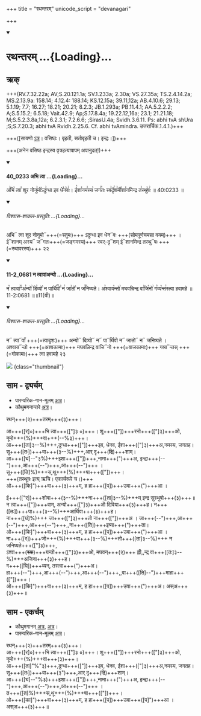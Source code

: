 +++
title = "रथन्तरम्"
unicode_script = "devanagari"

+++
<div class="js_include" includetitle="true" newlevelforh1="1" unfilled url="/vedAH_sAma/paravastu-sAma/devaH/indraH/rathantaram/">
<details open><summary><h1>रथन्तरम् ...{Loading}...</h1></summary>

## ऋक्

+++(RV.7.32.22a; AV;S.20.121.1a; SV.1.233a; 2.30a; VS.27.35a; TS.2.4.14.2a; MS.2.13.9a: 158.14; 4.12.4: 188.14; KS.12.15a; 39.11,12a; AB.4.10.6; 29.13; 5.1.19; 7.7; 16.27; 18.21; 20.21; 8.2.3; JB.1.293a; PB.11.4.1; AA.5.2.2.2; A;S.5.15.2; 6.5.18; Vait.42.9; Ap;S.17.8.4a; 19.22.12,16a; 23.1; 21.21.18; M;S.5.2.3.8a,12a; 6.2.3.1; 7.2.6.6; ;SirasU.4a; Svidh.3.6.11. Ps: abhi tvA shUra ;S;S.7.20.3; abhi tvA Rvidh.2.25.6. Cf. abhi tvAmindra. उत्तरार्चिक.1.4.1.)+++

+++([सायणो [ऽत्र](https://archive.org/stream/RgVedaWithSayanasCommentaryPart3/rv_sayanabhasya_part3#page/n438/mode/1up&sa=D&ust=1542425956195000)। वसिष्ठः। बृहती, सतोबृहती च। इन्द्रः।])+++

+++(अनेन वसिष्ठ इन्द्रस्य वृत्रहत्यापापम् अपानुदत्!)+++

<div class="js_include" includetitle="false" newlevelforh1="3" unfilled="" url="/vedAH_sAma/kauthumam/saMhitA/vishvAsa-prastutiH/1_pUrvArchikaH/3/1/40_0233_abhi_tvA.md">
<details open><summary><h4>40_0233 अभि त्वा ...{Loading}...</h4></summary>

अ꣣भि꣡ त्वा꣢ शूर नोनु꣣मो꣡ऽदु꣢ग्धा इव धे꣣न꣡वः꣢। ई꣡शा꣢नम꣣स्य꣡ जग꣢꣯तः स्व꣣र्दृ꣢श꣣मी꣡शा꣢नमिन्द्र त꣣स्थु꣡षः꣢ ॥ 40:0233 ॥

<div class="js_include" newlevelforh1="2" title="विश्वास-शाकल-प्रस्तुतिः" unfilled="" url="/vedAH_Rk/shAkalam/saMhitA/vishvAsa-prastutiH/07/032/22_abhi_tvA.md">
<details open><summary><h6>विश्वास-शाकल-प्रस्तुतिः ...{Loading}...</h6></summary>

अभि᳓ त्वा शूर नोनुमो᳓+++(=स्तुमः)+++ ऽदुग्धा इव धेन᳓वः +++(सोमपूर्णचमसा वयम्)+++ ।  
ई᳓शानम् अस्य᳓ ज᳓गतः+++(=जङ्गमस्य)+++ स्वर्-दृ᳓शम् ई᳓शानमिन्द्र तस्थु᳓षः +++(=स्थावरस्य)+++ २२

</details>
</div>
</details>
</div>
<div class="js_include" includetitle="false" newlevelforh1="3" unfilled="" url="/vedAH_sAma/kauthumam/saMhitA/vishvAsa-prastutiH/4_uttarArchikaH/1/1/11-2_0681_na_tvAvAManyo.md">
<details open><summary><h4>11-2_0681 न त्वावांअन्यो ...{Loading}...</h4></summary>

न꣡ त्वावा꣢꣯ꣳअ꣣न्यो꣢ दि꣣व्यो꣡ न पार्थि꣢꣯वो꣣ न꣢ जा꣣तो꣡ न ज꣢꣯निष्यते। अ꣣श्वाय꣡न्तो꣢ मघवन्निन्द्र वा꣣जि꣡नो꣢ ग꣣व्य꣡न्त꣢स्त्वा हवामहे ॥ 11-2:0681 ॥॥11(यी)॥

<div class="js_include" newlevelforh1="2" title="विश्वास-शाकल-प्रस्तुतिः" unfilled="" url="/vedAH_Rk/shAkalam/saMhitA/vishvAsa-prastutiH/07/032/23_na_tvAvA_N.md">
<details open><summary><h6>विश्वास-शाकल-प्रस्तुतिः ...{Loading}...</h6></summary>

न᳓ त्वा᳓वाँ +++(=त्वादृशः)+++ अन्यो᳓ दिव्यो᳓ न᳓ पा᳓र्थिवो न᳓ जातो᳓ न᳓ जनिष्यते ।  
अश्वाय᳓न्तो +++(=अश्वकामाः)+++ मघवन्निन्द्र वाजि᳓नो +++(=वाजकामाः)+++ गव्य᳓न्तस् +++(=गोकामाः)+++ त्वा हवामहे २३  

</details>
</div>
</details>
</div>  

![](/devaH/AryaH/hindukaH/indraH/images/Indra-kills-vRtra-snake-with-vajra.jpg)
{class="thumbnail"}

## साम - द्व्यर्चम्

- पारम्परिक-गान-मूलम् [अत्र](https://archive.org/stream/sAmaveda-jaiminIya-paravastu-paramparA-docs/AASHEERVACHANA%20SAAMAANI#page/n3/mode/1up)।
- कौथुमगनान्तरे [अत्र](https://archive.org/details/SamaVedaSanhitaWithSayanabhashyaVolume3SatyavrataSamasrami1876bis_201804/page/n105)।

<div caption="रामानुजार्यः 1974 " class="audioEmbed" src="https://archive
.org/download/jaiminIya-sAma-gAna-paravastu-tradition-rAmAnuja/rathantaram.mp3"></div>
<div caption="गोपालार्यः 2015  " class="audioEmbed" src="https://archive
.org/download/jaiminIya-sAma-gAna-paravastu-tradition-gopAla-2015/rathantaram.mp3"></div>
<div caption="गोपालपवनयोर् अनुवचनम् 2015 1x" class="audioEmbed" src="https://archive
.org/download/jaiminIya-sAma-gAna-paravastu-tradition-anuvachanam-gopAla-pavana-2015/rathantaram.mp3"></div>
<div caption="गोपालपवनयोर् अनुवचनम् 2015 1.5x" class="audioEmbed" src="https://archive
.org/download/jaiminIya-sAma-gAna-paravastu-tradition-anuvachanam-gopAla-pavana-2015-150p-speed/rathantaram.mp3"></div>

रथन्+++(२)+++तरम्+++(३)+++।

आ+++([र]०)+++भि त्वा+++(["]३ ०)+++। शू+++(["])+++रनो+++(["]३)+++ओ, नूमो+++(%)+++वा+++(--%३)+++।  
आ+++([ता]३--%)+++,दुग्धा+++(["])+++इव, धेनव, ईशा+++(["]३)+++अ,नमस्य, जगतह।  
सु+++([तः])+++वा+++(३--%)+++,आर् दृ+++(~~द्रि~~)+++शाम्।  
आ+++([घं]--"३%)+++इशा+++(["])+++,नामा+++(")+++अ,  इन्द्रा+++(--")+++,आ+++(--")+++,आ+++(--")+++ ।  
सू+++([ति]%)+++स्,थू+++(%)+++षा+++(["])+++।  
+++(तस्थूषः इत्य् ऋचि। एकार्चरूपे च।)+++  
ओ+++([कि]")+++वा+++(३)+++म्, ह हा+++([प])+++उवा+++(")+++आ ।  

ई+++(["र])+++शोवा+++(३--%)+++ना+++([ता]३--%)+++म् इन्द्र सुस्थुषो+++(३)+++॥  
न त्वा+++(["])+++वाम्, अन्यो+++(["]३)+++ऒ दिविया+++(३)+++ह।  न+++([तः])+++पा+++(३--%)+++आर्थिवा+++(३)+++ह।  
ना+++([घं]%)+++ जा+++(["]३)+++तो ना+++(["])+++अ । जा+++(--")+++,आ+++(--")+++,आ+++(--")+++,,ना+++([ति])+++इष्या+++(")+++ता।  
ओ+++([कि]")+++वा+++(३)+++म्, ह हा+++([प])+++उवा+++(")+++आ ।  
ना+++([र])+++जो+++(%)+++वा+++(३--%)+++तो+++([ता]३--%)+++ न जनिष्यते+++(["]३)+++,  
ऽश्वा+++(~~श्व्या~~)+++यन्तो+++(["]३)+++ओ, मघवन्+++(२)+++ ह्नी,,न्द्र वा+++([तः]३--%)+++अजिना+++(३)+++ह।  
ग+++([घि])+++व्यन्, तस्त्वा+++(")+++अ।  
हा+++(--")+++,आ+++(--")+++,आ+++(--")+++,,वा+++([ति]--")+++माहा+++(["])+++।  
ओ+++([कि]")+++वा+++(३)+++म्, ह हा+++([प])+++उवा+++(")+++अ। अस्अ+++(३)+++॥

## साम - एकर्चम्
- कौथुमगानम् [अत्र](https://archive.org/details/SamaVedaSanhitaWithSayanabhashyaVolume1SatyavrataSamasrami1874bis_201804/page/n533), [अत्र](https://archive.org/details/SamaVedaSanhitaWithSayanabhashyaVolume2SatyavrataSamasrami1876bis_201804/page/n443)।
- पारम्परिक-गान-मूलम् [अत्र](https://archive.org/stream/sAmaveda-jaiminIya-paravastu-paramparA-docs/UDAKA%20SAANTHI%20SAAMAANI#page/n2/mode/1up)।
<div caption="रामानुजार्यः 1974 " class="audioEmbed" src="https://archive
.org/download/jaiminIya-sAma-gAna-paravastu-tradition-rAmAnuja/rathantaram-1Rk.mp3"></div>
<div caption="गोपालार्यः 2015  " class="audioEmbed" src="https://archive
.org/download/jaiminIya-sAma-gAna-paravastu-tradition-gopAla-2015/rathantaram-short-with-error.mp3"></div>
<div caption="गोपाल-विश्वासयोर् अनुवचनम् 2018 1x" class="audioEmbed" src="https://archive
.org/download/jaiminIya-sAma-gAna-paravastu-tradition-anuvachanam-gopAla-vishvAsa-2018/rathantaram-1rk.mp3"></div>
<div caption="गोपाल-विश्वासयोर् अनुवचनम् 2018 1.5x" class="audioEmbed" src="https://archive
.org/download/jaiminIya-sAma-gAna-paravastu-tradition-anuvachanam-gopAla-vishvAsa-2018-150p-speed/rathantaram-1rk.mp3"></div>

रथन्+++(२)+++तरम्+++(३)+++।  
आ+++([र]०)+++भि त्वा+++(["]३ ०)+++। शू+++(["])+++रनो+++(["]३)+++ओ, नूमो+++(%)+++वा+++(३)+++।  
आ+++([ता]"%"३)+++,दुग्धा+++(["])+++इव, धेनव, ईशा+++(["]३)+++अ,नमस्य, जगतह।  
सु+++([तः])+++वा+++(३")+++,आर् दृ+++(~~द्रि~~)+++शाम्।  
आ+++([घं]--"%३)+++इशा+++(["])+++,नामा+++(")+++अ,  इन्द्रा+++(--")+++,आ+++(--")+++,आ+++(--")+++ ।  
त+++([त]%)+++स्,थू+++(%)+++षा+++(["])+++।  
ओ+++([का]")+++वा+++(३)+++म्, ह हा+++([प])+++उवा+++([प]")+++आ । अस्अ+++(३)+++॥
</details>
</div>